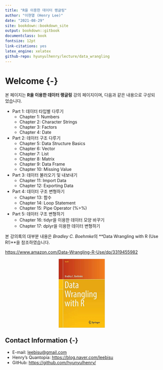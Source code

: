 ```yaml
--- 
title: "R을 이용한 데이터 랭글링"
author: "이현열 (Henry Lee)"
date: "2021-08-29"
site: bookdown::bookdown_site
output: bookdown::gitbook
documentclass: book
fontsize: 12pt
link-citations: yes
latex_engine: xelatex
github-repo: hyunyulhenry/lecture/data_wrangling
---
```


# Welcome {-}

본 페이지는 **R을 이용한 데이터 랭글링** 강의 페이지이며, 다음과 같은 내용으로 구성되었습니다.

- Part 1: 데이터 타입별 다루기
  - Chapter 1: Numbers
  - Chapter 2: Character Strings
  - Chapter 3: Factors
  - Chapter 4: Date
- Part 2: 데이터 구조 다루기
  - Chapter 5: Data Structure Basics
  - Chapter 6: Vector
  - Chapter 7: List
  - Chapter 8: Matrix
  - Chapter 9: Data Frame
  - Chapter 10: Missing Value
- Part 3: 데이터 불러오기 및 내보내기
  - Chapter 11: Import Data
  - Chapter 12: Exporting Data
- Part 4: 데이터 구조 변형하기
  - Chapter 13: 함수
  - Chapter 14: Loop Statement
  - Chapter 15: Pipe Operator (%>%)
- Part 5: 데이터 구조 변형하기
  - Chapter 16: tidyr을 이용한 데이터 모양 바꾸기
  - Chapter 17: dplyr을 이용한 데이터 변형하기

본 강의록의 대부분 내용은 *Bradley C. Boehmke*의 **Data Wrangling with R (Use R!)**을 참조하였습니다.

https://www.amazon.com/Data-Wrangling-R-Use/dp/3319455982

<img src="images/user_cover.jpg" width="30%" style="display: block; margin: auto;" />

## Contact Information {-}

- E-mail: leebisu@gmail.com
- Henry’s Quantopia: https://blog.naver.com/leebisu
- GitHub: https://github.com/hyunyulhenry/
